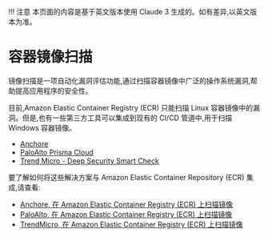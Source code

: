!!! 注意
    本页面的内容是基于英文版本使用 Claude 3 生成的。如有差异,以英文版本为准。

# 容器镜像扫描

镜像扫描是一项自动化漏洞评估功能,通过扫描容器镜像中广泛的操作系统漏洞,帮助提高应用程序的安全性。

目前,Amazon Elastic Container Registry (ECR) 只能扫描 Linux 容器镜像中的漏洞。但是,也有一些第三方工具可以集成到现有的 CI/CD 管道中,用于扫描 Windows 容器镜像。

* [Anchore](https://anchore.com/blog/scanning-windows-container-images/)
* [PaloAlto Prisma Cloud](https://docs.paloaltonetworks.com/prisma/prisma-cloud/prisma-cloud-admin-compute/vulnerability_management/windows_image_scanning.html)
* [Trend Micro - Deep Security Smart Check](https://www.trendmicro.com/en_us/business/products/hybrid-cloud/smart-check-image-scanning.html)

要了解如何将这些解决方案与 Amazon Elastic Container Repository (ECR) 集成,请查看:

* [Anchore, 在 Amazon Elastic Container Registry (ECR) 上扫描镜像](https://anchore.com/blog/scanning-images-on-amazon-elastic-container-registry/)
* [PaloAlto, 在 Amazon Elastic Container Registry (ECR) 上扫描镜像](https://docs.paloaltonetworks.com/prisma/prisma-cloud/prisma-cloud-admin-compute/vulnerability_management/registry_scanning0/scan_ecr.html)
* [TrendMicro, 在 Amazon Elastic Container Registry (ECR) 上扫描镜像](https://cloudone.trendmicro.com/docs/container-security/sc-about/)
